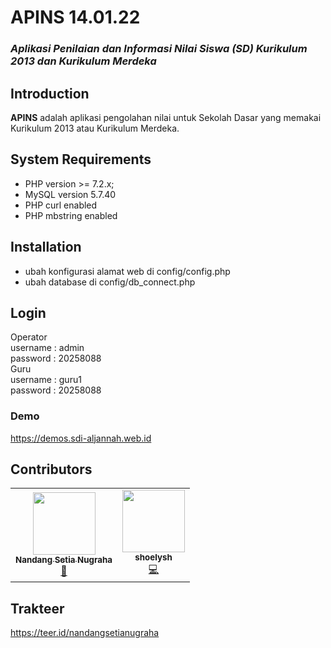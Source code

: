 # APINS 14.01.22
### <i>Aplikasi Penilaian dan Informasi Nilai Siswa (SD) Kurikulum 2013 dan Kurikulum Merdeka</i>

## Introduction
<strong>APINS</strong> adalah aplikasi pengolahan nilai untuk Sekolah Dasar yang memakai Kurikulum 2013 atau Kurikulum Merdeka.

## System Requirements
- PHP version >= 7.2.x;
- MySQL version 5.7.40
- PHP curl enabled
- PHP mbstring enabled

## Installation
- ubah konfigurasi alamat web di config/config.php
- ubah database di config/db_connect.php
## Login
Operator<br/>
username : admin<br/>
password : 20258088<br/>
Guru<br/>
username : guru1<br/>
password : 20258088<br/>

### Demo
https://demos.sdi-aljannah.web.id

## Contributors
<table>
  <tr>
    <td align="center"><a href="https://github.com/nandangsetianugraha"><img src="https://avatars.githubusercontent.com/u/48231636?v=4" width="100px;" alt=""/><br /><sub><b>Nandang Setia Nugraha</b></sub></a><br /><a href="#design-nandangsetianugraha" title="Design">🎨</a></td>
    <td align="center"><a href="https://github.com/shoelyshtya"><img src="https://avatars.githubusercontent.com/u/60667662?v=4" width="100px;" alt=""/><br /><sub><b>shoelysh</b></sub></a><br /><a href="#design-shoelysh" title="Design">💻</a></td>
  </tr>
</table>

## Trakteer
https://teer.id/nandangsetianugraha

